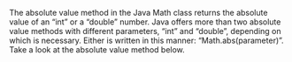 The absolute value method in the Java Math class returns the absolute value of an “int” or a “double” number. Java offers more than two absolute value methods with different parameters, “int” and “double”, depending on which is necessary. Either is written in this manner: “Math.abs(parameter)”. Take a look at the absolute value method below.

